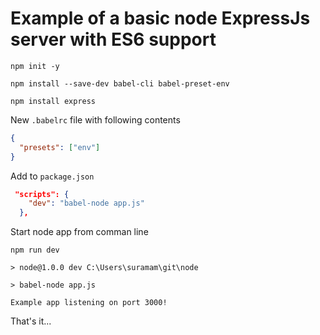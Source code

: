 # Example of a basic node ExpressJs server with ES6 support

`npm init -y`

`npm install --save-dev babel-cli babel-preset-env`

`npm install express`

New `.babelrc` file with following contents

```json
{
  "presets": ["env"]
}
```

Add to `package.json`

```json
 "scripts": {
    "dev": "babel-node app.js"
  },
```

Start node app from comman line

`npm run dev`

`> node@1.0.0 dev C:\Users\suramam\git\node`

`> babel-node app.js`

`Example app listening on port 3000!`

That's it...

